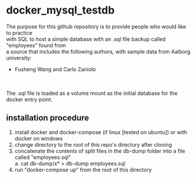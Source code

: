 # docker_mysql_testdb

The purpose for this github repository is to provide people who would like to practice <br>
with SQL to host a simple database with an .sql file backup called "employees" found from <br>
a source that includes the following authors, with sample data from Aalborg university: <br>
-  Fusheng Wang and Carlo Zaniolo
<br>
<br>
The .sql file is loaded as a volume mount as the initial database for the docker entry point.

installation procedure
-----------------------

1. install docker and docker-compose (if linux [tested on ubuntu]) or with docker on windows
3. change directory to the root of this repo's directory after cloning
4. concatenate the contents of split files in the db-dump folder into a file called "employees.sql"<br>
     a. cat db-dump/x* > db-dump employees.sql
4. run "docker-compose up" from the root of this directory
